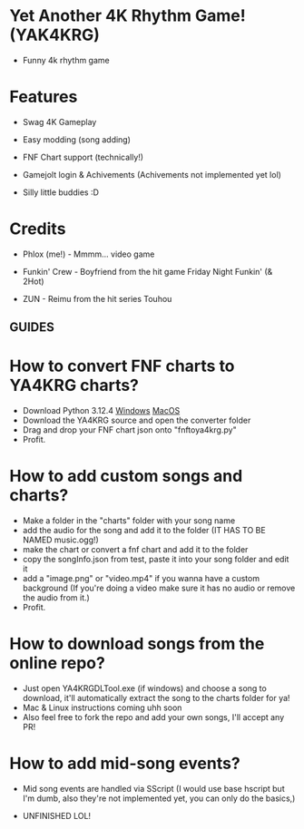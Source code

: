 # Yet Another 4K Rhythm Game! (YAK4KRG)

* Funny 4k rhythm game

# Features

* Swag 4K Gameplay

* Easy modding (song adding)

* FNF Chart support (technically!)

* Gamejolt login & Achivements (Achivements not implemented yet lol)

* Silly little buddies :D

# Credits

* Phlox (me!) - Mmmm... video game

* Funkin' Crew - Boyfriend from the hit game Friday Night Funkin' (& 2Hot)

* ZUN - Reimu from the hit series Touhou

## GUIDES

# How to convert FNF charts to YA4KRG charts?
* Download Python 3.12.4 [Windows](https://www.python.org/ftp/python/3.12.4/python-3.12.4-amd64.exe) [MacOS](https://www.python.org/ftp/python/3.12.4/python-3.12.4-macos11.pkg)
* Download the YA4KRG source and open the converter folder
* Drag and drop your FNF chart json onto "fnftoya4krg.py"
* Profit.

# How to add custom songs and charts?

* Make a folder in the "charts" folder with your song name
* add the audio for the song and add it to the folder (IT HAS TO BE NAMED music.ogg!)
* make the chart or convert a fnf chart and add it to the folder
* copy the songInfo.json from test, paste it into your song folder and edit it
* add a "image.png" or "video.mp4" if you wanna have a custom background (If you're doing a video make sure it has no audio or remove the audio from it.)
* Profit.

# How to download songs from the online repo?

* Just open YA4KRGDLTool.exe (if windows) and choose a song to download, it'll automatically extract the song to the charts folder for ya!
* Mac & Linux instructions coming uhh soon
* Also feel free to fork the repo and add your own songs, I'll accept any PR!

# How to add mid-song events?

* Mid song events are handled via SScript (I would use base hscript but I'm dumb, also they're not implemented yet, you can only do the basics,)

* UNFINISHED LOL!
